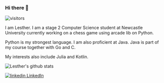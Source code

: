 ### Hi there 👋

![visitors](https://visitor-badge.glitch.me/badge?page_id=lestherll)

I am Lesther.
I am a stage 2 Computer Science student at Newcastle University currently working on a chess game using arcade lib on Python.

Python is my strongest language. I am also proficient at Java.
Java is part of my course together with Go and C.

My interests also include Julia and Kotlin.

![Lesther's github stats](https://github-readme-stats.vercel.app/api?username=lestherll&show_icons=true&theme=nord)

<p>
  <a href="https://www.linkedin.com/in/lesther-llacuna/" alt="Linkedin">
    <img src="https://i.stack.imgur.com/gVE0j.png" alt="linkedin">
    LinkedIn
  </a>
</p>
